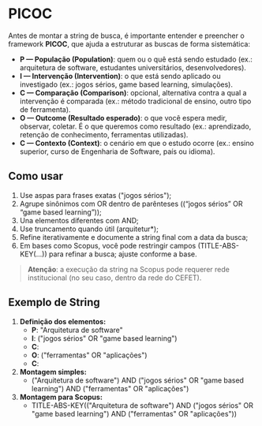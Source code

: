 # PICOC

Antes de montar a string de busca, é importante entender e preencher o framework **PICOC**, que ajuda a estruturar as buscas de forma sistemática:

- **P — População (Population)**: quem ou o quê está sendo estudado (ex.: arquitetura de software, estudantes universitários, desenvolvedores).
- **I — Intervenção (Intervention)**: o que está sendo aplicado ou investigado (ex.: jogos sérios, game based learning, simulações).
- **C — Comparação (Comparison)**: opcional, alternativa contra a qual a intervenção é comparada (ex.: método tradicional de ensino, outro tipo de ferramenta).
- **O — Outcome (Resultado esperado)**: o que você espera medir, observar, coletar. É o que queremos como resultado (ex.: aprendizado, retenção de conhecimento, ferramentas utilizadas).
- **C — Contexto (Context)**: o cenário em que o estudo ocorre (ex.: ensino superior, curso de Engenharia de Software, país ou idioma).

## Como usar

1. Use aspas para frases exatas ("jogos sérios");
2. Agrupe sinônimos com OR dentro de parênteses ((“jogos sérios” OR “game based learning”));
3. Una elementos diferentes com AND;
4. Use truncamento quando útil (arquitetur*);
5. Refine iterativamente e documente a string final com a data da busca;
6. Em bases como Scopus, você pode restringir campos (TITLE-ABS-KEY(...)) para refinar a busca; ajuste conforme a base. 

> **Atenção**: a execução da string na Scopus pode requerer rede institucional (no seu caso, dentro da rede do CEFET).

## Exemplo de String

1. **Definição dos elementos:**
    - **P**: "Arquitetura de software"
    - **I**: ("jogos sérios" OR "game based learning")
    - **C**:
    - **O**: ("ferramentas" OR "aplicações")
    - **C**:
2. **Montagem simples:**   
    - ("Arquitetura de software") AND ("jogos sérios" OR "game based learning") AND ("ferramentas" OR "aplicações")
3. **Montagem para Scopus:**
    - TITLE-ABS-KEY(("Arquitetura de software") AND ("jogos sérios" OR "game based learning") AND ("ferramentas" OR "aplicações"))
